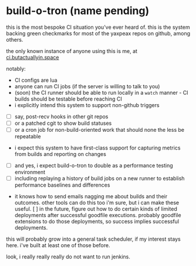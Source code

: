 # build-o-tron (name pending)

this is the most bespoke CI situation you've ever heard of. this is the system backing green checkmarks for most of the yaxpeax repos on github, among others.

the only known instance of anyone using this is me, at [ci.butactuallyin.space](https://ci.butactuallyin.space)

notably:
* CI configs are lua
* anyone can run CI jobs (if the server is willing to talk to you)
* (soon) the CI runner should be able to run locally in a `watch` manner - CI builds should be testable before reaching CI
* i explicitly intend this system to support non-github triggers
- [ ] say, post-recv hooks in other git repos 
- [ ] or a patched cgit to show build statuses 
- [ ] or a cron job for non-build-oriented work that should none the less be repeatable 
* i expect this system to have first-class support for capturing metrics from builds and reporting on changes
- [ ] and yes, i expect build-o-tron to double as a performance testing environment 
- [ ] including replaying a history of build jobs on a new runner to establish performance baselines and differences 
* it knows how to send emails nagging me about builds and their outcomes. other tools can do this too i'm sure, but i can make these useful.
[ ] in the future, figure out how to do certain kinds of limited deployments after successful goodfile executions. probably goodfile extensions to do those deployments, so success implies successful deployments. 

this will probably grow into a general task scheduler, if my interest stays here. i've built at least one of those before.

look, i really really really do not want to run jenkins.

